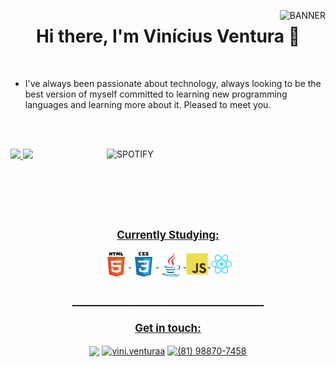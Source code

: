 <a href="https://www.linkedin.com/in/viniventura/" target="blank"><img align="right" src="https://i.imgur.com/0fpmzvo.png" alt="BANNER"/></a>

<h1 align="center">Hi there, I'm Vinícius Ventura 👋</h1> <br/> 

- I've always been passionate about technology, always looking to be the best version of myself committed to learning new programming languages ​​and learning more about it. Pleased to meet you.

</br>
</br>



<a href="https://open.spotify.com/user/12181315956?si=5f87ee4568e0418e" target="blank"><img align="right" src="https://i.imgur.com/49MuXB9.png" width="350" alt="SPOTIFY"/> </a>



 <a href="https://github.com/vinivent">
  <img height="180em" src="https://github-readme-stats.vercel.app/api?username=vinivent&show_icons=true&bg_color=DEG,000000,190a05&title_color=f11f32&hide_border=true&text_color=ffffff&icon_color=e21a2c"/>
  <img height="183em" src="https://github-readme-stats.vercel.app/api/top-langs/?username=vinivent&layout=compact&langs_count=16&bg_color=DEG,000000,190a05&title_color=f11f32&hide_border=true&text_color=ffffff&icon_color=e21a2c"/>

</br>
</br>
</br>
</br>
</br>
</br>


<h3 align="center" style="font-size:17px">Currently Studying:</h3>

<div align="center" style= "display: inline_block">
    <img align="center" alt"HTML5" src="https://raw.githubusercontent.com/devicons/devicon/master/icons/html5/html5-original-wordmark.svg" idth="40" height="40"/> 
    <img align="center" alt"CSS3" src="https://raw.githubusercontent.com/devicons/devicon/master/icons/css3/css3-original-wordmark.svg" width="40" height="40"/>
    <img align="center" alt"JAVA" src="https://raw.githubusercontent.com/devicons/devicon/master/icons/java/java-original.svg" width="40" height="40"/> 
    <img align="center" alt"JAVA" src="https://raw.githubusercontent.com/devicons/devicon/master/icons/javascript/javascript-original.svg" width="35" height="35"/> 
    <img align="center" alt"JAVA" src="https://raw.githubusercontent.com/devicons/devicon/master/icons/react/react-original.svg" width="35" height="35"/> 
</div>

</br>
  <p align ="center">________________________________________________</p>

<h3 align="center" style="font-size:17px">Get in touch:</h3>
<p align="center">
<a href="https://linkedin.com/in/viniventura" target="blank"><img align="center" src="https://img.shields.io/badge/LinkedIn-0077B5?style=for-the-badge&logo=linkedin&logoColor=white"/></a>
<a href="https://instagram.com/vini.venturaa" target="blank"><img align="center" src="https://img.shields.io/badge/Instagram-E4405F?style=for-the-badge&logo=instagram&logoColor=white" alt="vini.venturaa"/></a>
<a href="https://wa.me/5581988707458" target="blank"><img align="center" src="https://img.shields.io/badge/WhatsApp-25D366?style=for-the-badge&logo=whatsapp&logoColor=white" alt="(81) 98870-7458" /></a>
</p></br>

